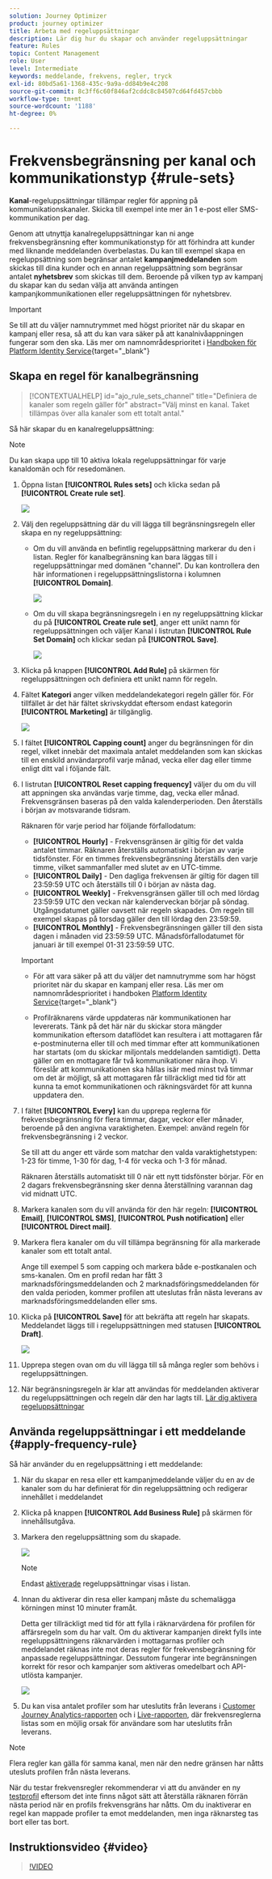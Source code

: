 ```yaml
---
solution: Journey Optimizer
product: journey optimizer
title: Arbeta med regeluppsättningar
description: Lär dig hur du skapar och använder regeluppsättningar
feature: Rules
topic: Content Management
role: User
level: Intermediate
keywords: meddelande, frekvens, regler, tryck
exl-id: 80bd5a61-1368-435c-9a9a-dd84b9e4c208
source-git-commit: 8c3ff6c60f846af2cddc8c84507cd64fd457cbbb
workflow-type: tm+mt
source-wordcount: '1188'
ht-degree: 0%

---
```


# Frekvensbegränsning per kanal och kommunikationstyp {#rule-sets}

**Kanal**-regeluppsättningar tillämpar regler för appning på kommunikationskanaler. Skicka till exempel inte mer än 1 e-post eller SMS-kommunikation per dag.

Genom att utnyttja kanalregeluppsättningar kan ni ange frekvensbegränsning efter kommunikationstyp för att förhindra att kunder med liknande meddelanden överbelastas. Du kan till exempel skapa en regeluppsättning som begränsar antalet **kampanjmeddelanden** som skickas till dina kunder och en annan regeluppsättning som begränsar antalet **nyhetsbrev** som skickas till dem. Beroende på vilken typ av kampanj du skapar kan du sedan välja att använda antingen kampanjkommunikationen eller regeluppsättningen för nyhetsbrev.

>[!IMPORTANT]
>
>Se till att du väljer namnutrymmet med högst prioritet när du skapar en kampanj eller resa, så att du kan vara säker på att kanalnivåappningen fungerar som den ska. Läs mer om namnområdesprioritet i [Handboken för Platform Identity Service](https://experienceleague.adobe.com/sv/docs/experience-platform/identity/features/identity-graph-linking-rules/namespace-priority){target="_blank"}

## Skapa en regel för kanalbegränsning

>[!CONTEXTUALHELP]
>id="ajo_rule_sets_channel"
>title="Definiera de kanaler som regeln gäller för"
>abstract="Välj minst en kanal. Taket tillämpas över alla kanaler som ett totalt antal."

Så här skapar du en kanalregeluppsättning:

>[!NOTE]
>
>Du kan skapa upp till 10 aktiva lokala regeluppsättningar för varje kanaldomän och för resedomänen.

1. Öppna listan **[!UICONTROL Rules sets]** och klicka sedan på **[!UICONTROL Create rule set]**.

   ![](assets/rule-sets-create-button.png)

1. Välj den regeluppsättning där du vill lägga till begränsningsregeln eller skapa en ny regeluppsättning:

   * Om du vill använda en befintlig regeluppsättning markerar du den i listan. Regler för kanalbegränsning kan bara läggas till i regeluppsättningar med domänen &quot;channel&quot;. Du kan kontrollera den här informationen i regeluppsättningslistorna i kolumnen **[!UICONTROL Domain]**.

     ![](assets/journey-capping-list.png)

   * Om du vill skapa begränsningsregeln i en ny regeluppsättning klickar du på **[!UICONTROL Create rule set]**, anger ett unikt namn för regeluppsättningen och väljer Kanal i listrutan **[!UICONTROL Rule Set Domain]** och klickar sedan på **[!UICONTROL Save]**.

     ![](assets/rule-sets-create.png)

1. Klicka på knappen **[!UICONTROL Add Rule]** på skärmen för regeluppsättningen och definiera ett unikt namn för regeln.

1. Fältet **Kategori** anger vilken meddelandekategori regeln gäller för. För tillfället är det här fältet skrivskyddat eftersom endast kategorin **[!UICONTROL Marketing]** är tillgänglig.

   ![](assets/rule-set-channels.png)

1. I fältet **[!UICONTROL Capping count]** anger du begränsningen för din regel, vilket innebär det maximala antalet meddelanden som kan skickas till en enskild användarprofil varje månad, vecka eller dag eller timme enligt ditt val i följande fält.

1. I listrutan **[!UICONTROL Reset capping frequency]** väljer du om du vill att appningen ska användas varje timme, dag, vecka eller månad. Frekvensgränsen baseras på den valda kalenderperioden. Den återställs i början av motsvarande tidsram.

   Räknaren för varje period har följande förfallodatum:

   * **[!UICONTROL Hourly]** - Frekvensgränsen är giltig för det valda antalet timmar. Räknaren återställs automatiskt i början av varje tidsfönster. För en timmes frekvensbegränsning återställs den varje timme, vilket sammanfaller med slutet av en UTC-timme.
   * **[!UICONTROL Daily]** - Den dagliga frekvensen är giltig för dagen till 23:59:59 UTC och återställs till 0 i början av nästa dag.
   * **[!UICONTROL Weekly]** - Frekvensgränsen gäller till och med lördag 23:59:59 UTC den veckan när kalenderveckan börjar på söndag. Utgångsdatumet gäller oavsett när regeln skapades. Om regeln till exempel skapas på torsdag gäller den till lördag den 23:59:59.
   * **[!UICONTROL Monthly]** - Frekvensbegränsningen gäller till den sista dagen i månaden vid 23:59:59 UTC. Månadsförfallodatumet för januari är till exempel 01-31 23:59:59 UTC.

   >[!IMPORTANT]
   >
   >* För att vara säker på att du väljer det namnutrymme som har högst prioritet när du skapar en kampanj eller resa. Läs mer om namnområdesprioritet i handboken [Platform Identity Service](https://experienceleague.adobe.com/sv/docs/experience-platform/identity/features/identity-graph-linking-rules/namespace-priority){target="_blank"}<br/>
   >
   >* Profilräknarens värde uppdateras när kommunikationen har levererats. Tänk på det här när du skickar stora mängder kommunikation eftersom dataflödet kan resultera i att mottagaren får e-postminuterna eller till och med timmar efter att kommunikationen har startats (om du skickar miljontals meddelanden samtidigt). Detta gäller om en mottagare får två kommunikationer nära ihop. Vi föreslår att kommunikationen ska hållas isär med minst två timmar om det är möjligt, så att mottagaren får tillräckligt med tid för att kunna ta emot kommunikationen och räkningsvärdet för att kunna uppdatera den.

1. I fältet **[!UICONTROL Every]** kan du upprepa reglerna för frekvensbegränsning för flera timmar, dagar, veckor eller månader, beroende på den angivna varaktigheten. Exempel: använd regeln för frekvensbegränsning i 2 veckor.

   Se till att du anger ett värde som matchar den valda varaktighetstypen: 1-23 för timme, 1-30 för dag, 1-4 för vecka och 1-3 för månad.

   Räknaren återställs automatiskt till 0 när ett nytt tidsfönster börjar. För en 2 dagars frekvensbegränsning sker denna återställning varannan dag vid midnatt UTC.

1. Markera kanalen som du vill använda för den här regeln: **[!UICONTROL Email]**, **[!UICONTROL SMS]**, **[!UICONTROL Push notification]** eller **[!UICONTROL Direct mail]**.

1. Markera flera kanaler om du vill tillämpa begränsning för alla markerade kanaler som ett totalt antal.

   Ange till exempel 5 som capping och markera både e-postkanalen och sms-kanalen. Om en profil redan har fått 3 marknadsföringsmeddelanden och 2 marknadsföringsmeddelanden för den valda perioden, kommer profilen att uteslutas från nästa leverans av marknadsföringsmeddelanden eller sms.

1. Klicka på **[!UICONTROL Save]** för att bekräfta att regeln har skapats. Meddelandet läggs till i regeluppsättningen med statusen **[!UICONTROL Draft]**.

   ![](assets/rule-set-rule-created.png)

1. Upprepa stegen ovan om du vill lägga till så många regler som behövs i regeluppsättningen.

1. När begränsningsregeln är klar att användas för meddelanden aktiverar du regeluppsättningen och regeln där den har lagts till. [Lär dig aktivera regeluppsättningar](../conflict-prioritization/rule-sets.md#create)

## Använda regeluppsättningar i ett meddelande {#apply-frequency-rule}

Så här använder du en regeluppsättning i ett meddelande:

1. När du skapar en resa eller ett kampanjmeddelande väljer du en av de kanaler som du har definierat för din regeluppsättning och redigerar innehållet i meddelandet

1. Klicka på knappen **[!UICONTROL Add Business Rule]** på skärmen för innehållsutgåva.

1. Markera den regeluppsättning som du skapade.

   ![](assets/rule-set-campaign-add-rule-button.png)

   >[!NOTE]
   >
   >Endast [aktiverade](#activate-rule) regeluppsättningar visas i listan.

   <!--Messages where the category selected is **[!UICONTROL Transactional]** will not be evaluated against business rules.-->

1. Innan du aktiverar din resa eller kampanj måste du schemalägga körningen minst 10 minuter framåt.

   Detta ger tillräckligt med tid för att fylla i räknarvärdena för profilen för affärsregeln som du har valt. Om du aktiverar kampanjen direkt fylls inte regeluppsättningens räknarvärden i mottagarnas profiler och meddelandet räknas inte mot deras regler för frekvensbegränsning för anpassade regeluppsättningar. Dessutom fungerar inte begränsningen korrekt för resor och kampanjer som aktiveras omedelbart och API-utlösta kampanjer.

   ![](assets/rule-set-schedule-campaign.png)

1. Du kan visa antalet profiler som har uteslutits från leverans i [Customer Journey Analytics-rapporten](../reports/report-gs-cja.md) och i [Live-rapporten](../reports/live-report.md), där frekvensreglerna listas som en möjlig orsak för användare som har uteslutits från leverans.

>[!NOTE]
>
>Flera regler kan gälla för samma kanal, men när den nedre gränsen har nåtts utesluts profilen från nästa leverans.

När du testar frekvensregler rekommenderar vi att du använder en ny [testprofil](../audience/creating-test-profiles.md) eftersom det inte finns något sätt att återställa räknaren förrän nästa period när en profils frekvensgräns har nåtts. Om du inaktiverar en regel kan mappade profiler ta emot meddelanden, men inga räknarsteg tas bort eller tas bort.

<!--add a new section for default priority namespace.-->

<!--
## Example: combine several rules {#frequency-rule-example}

You can combine several message frequency rules, such as described in the example below.

1. [Create a rule](#create-new-rule) called *Overall Marketing Capping*:

   * Select all channels.
   * Set capping to 12 monthly.

   ![](assets/message-rules-ex-overall-cap.png)

1. To further restrict the number of marketing-based push notifications that a user is sent, create a second rule called *Push Marketing Cap*:

   * Select Push channel.
   * Set capping to 4 monthly.

   ![](assets/message-rules-ex-push-cap.png)

1. Save and [activate](#activate-rule) the rule.

1. [Create a message](../building-journeys/journeys-message.md) for every channel you want to communicate through and select the **[!UICONTROL Marketing]** category for each message. [Learn how to apply a frequency rule](#apply-frequency-rule)

   ![](assets/journey-message-category.png)

In this scenario, an individual profile:
* can receive up to 12 marketing messages per month;
* but will be excluded from marketing push notifications after they have received 4 push notifications.-->

## Instruktionsvideo {#video}

>[!VIDEO](https://video.tv.adobe.com/v/3444730?quality=12&captions=swe)
